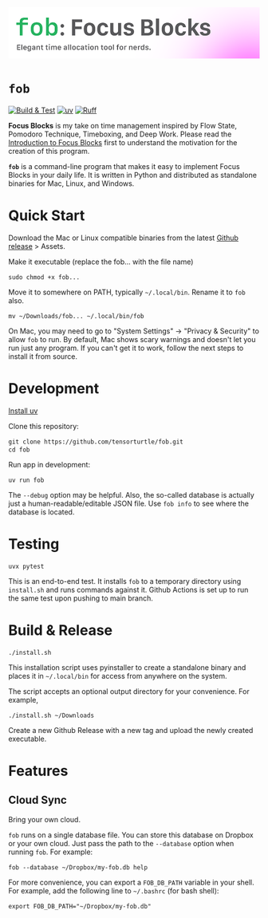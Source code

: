 ![banner](/assets/banner.png)

# `fob`
[![Build & Test](https://github.com/tensorturtle/fob/actions/workflows/tests.yaml/badge.svg?branch=main)](https://github.com/tensorturtle/fob/actions/workflows/tests.yaml)
[![uv](https://img.shields.io/endpoint?url=https://raw.githubusercontent.com/astral-sh/uv/main/assets/badge/v0.json)](https://github.com/astral-sh/uv)
[![Ruff](https://img.shields.io/endpoint?url=https://raw.githubusercontent.com/astral-sh/ruff/main/assets/badge/v2.json)](https://github.com/astral-sh/ruff)

**Focus Blocks** is my take on time management inspired by Flow State, Pomodoro Technique, Timeboxing, and Deep Work. Please read the [Introduction to Focus Blocks](/FOCUS_BLOCKS.md) first to understand the motivation for the creation of this program.

**`fob`** is a command-line program that makes it easy to implement Focus Blocks in your daily life. It is written in Python and distributed as standalone binaries for Mac, Linux, and Windows.

# Quick Start

Download the Mac or Linux compatible binaries from the latest [Github release](https://github.com/tensorturtle/fob/releases) > Assets.

Make it executable (replace the fob... with the file name)
```
sudo chmod +x fob...
```

Move it to somewhere on PATH, typically `~/.local/bin`. Rename it to `fob` also.

```
mv ~/Downloads/fob... ~/.local/bin/fob
```

On Mac, you may need to go to "System Settings" -> "Privacy & Security" to allow `fob` to run. By default, Mac shows scary warnings and doesn't let you run just any program. If you can't get it to work, follow the next steps to install it from source.

# Development

[Install uv](https://docs.astral.sh/uv/getting-started/installation/)

Clone this repository:
```
git clone https://github.com/tensorturtle/fob.git
cd fob
```

Run app in development:
```
uv run fob
```

The `--debug` option may be helpful. Also, the so-called database is actually just a human-readable/editable JSON file. Use `fob info` to see where the database is located.

# Testing

```
uvx pytest
```

This is an end-to-end test. It installs `fob` to a temporary directory using `install.sh` and runs commands against it. Github Actions is set up to run the same test upon pushing to main branch.

# Build & Release

```
./install.sh
```

This installation script uses pyinstaller to create a standalone binary and places it in `~/.local/bin` for access from anywhere on the system.

The script accepts an optional output directory for your convenience. For example,

```
./install.sh ~/Downloads
```

Create a new Github Release with a new tag and upload the newly created executable.

# Features

## Cloud Sync

Bring your own cloud.

`fob` runs on a single database file. You can store this database on Dropbox or your own cloud. Just pass the path to the `--database` option when running `fob`. For example:

```
fob --database ~/Dropbox/my-fob.db help
```

For more convenience, you can export a `FOB_DB_PATH` variable in your shell.
For example, add the following line to `~/.bashrc` (for bash shell):
```
export FOB_DB_PATH="~/Dropbox/my-fob.db"
